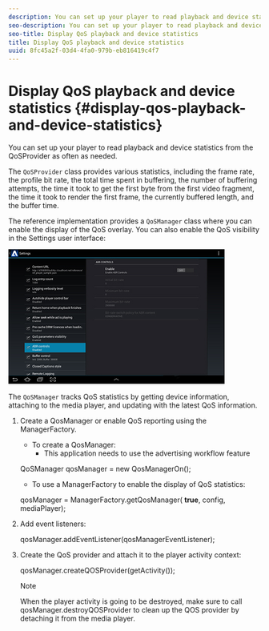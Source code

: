 ```yaml
---
description: You can set up your player to read playback and device statistics from the QoSProvider as often as needed.
seo-description: You can set up your player to read playback and device statistics from the QoSProvider as often as needed.
seo-title: Display QoS playback and device statistics
title: Display QoS playback and device statistics
uuid: 8fc45a2f-03d4-4fa0-979b-eb816419c4f7
---
```


# Display QoS playback and device statistics {#display-qos-playback-and-device-statistics}

You can set up your player to read playback and device statistics from the QoSProvider as often as needed.

The `QoSProvider` class provides various statistics, including the frame rate, the profile bit rate, the total time spent in buffering, the number of buffering attempts, the time it took to get the first byte from the first video fragment, the time it took to render the first frame, the currently buffered length, and the buffer time.

The reference implementation provides a `QoSManager` class where you can enable the display of the QoS overlay. You can also enable the QoS visibility in the Settings user interface:

![](assets/qos-configuration.jpg)

The `QoSManager` tracks QoS statistics by getting device information, attaching to the media player, and updating with the latest QoS information.

1. Create a QosManager or enable QoS reporting using the ManagerFactory.

   * To create a QosManager:
        * This application needs to use the advertising workflow feature 
   
   QoSManager qosManager = new QosManagerOn();

    * To use a ManagerFactory to enable the display of QoS statistics:

    qosManager = ManagerFactory.getQosManager( 
    <b>true</b>, config, mediaPlayer);

2. Add event listeners:

   qosManager.addEventListener(qosManagerEventListener);

3. Create the QoS provider and attach it to the player activity context:

   qosManager.createQOSProvider(getActivity());

   >[!NOTE]
   >
   >When the player activity is going to be destroyed, make sure to call qosManager.destroyQOSProvider to clean up the QOS provider by detaching it from the media player.
   <!-- 

    Comment Type: draft
   (https://help.adobe.com/en_US/primetime/reference_implementation/android/javadoc/com/adobe/primetime/reference/manager/QosManager.html#destroyQOSProvider()) 
   
4. [Class QosManager](https://help.adobe.com/en_US/primetime/reference_implementation/android/javadoc/com/adobe/primetime/reference/manager/QosManager.html)
5. [Class QosManagerOn](https://help.adobe.com/en_US/primetime/reference_implementation/android/javadoc/com/adobe/primetime/reference/manager/QosManagerOn.html)
6. [QosManagerEventListener](https://help.adobe.com/en_US/primetime/reference_implementation/android/javadoc/com/adobe/primetime/reference/manager/QosManager.QosManagerEventListener.html)
7. [QosItem](https://help.adobe.com/en_US/primetime/reference_implementation/android/javadoc/com/adobe/primetime/reference/manager/QosManager.QosItem.html)

    -->
